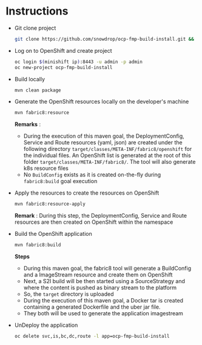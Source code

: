 # Instructions

- Git clone project
  
  ```bash
  git clone https://github.com/snowdrop/ocp-fmp-build-install.git && cd ocp-fmp-build-install
  ```

- Log on to OpenShift and create project

  ```bash
  oc login $(minishift ip):8443 -u admin -p admin
  oc new-project ocp-fmp-build-install
  ```

- Build locally

  ```bash
  mvn clean package
  ```

- Generate the OpenShift resources locally on the developer's machine

  ```bash
  mvn fabric8:resource
  ```

  **Remarks** : 
  - During the execution of this maven goal, the DeploymentConfig, Service and Route resources (yaml, json)
are created under the following directory `target/classes/META-INF/fabric8/openshift` for the 
individual files.
An OpenShift list is generated at the root of this folder `target/classes/META-INF/fabric8/`.
The tool will also generate k8s resource files 
  - No `BuildConfig` exists as it is created on-the-fly during `fabric8:build` goal execution

- Apply the resources to create the resources on OpenShift

  ```bash
  mvn fabric8:resource-apply
  ```

  **Remark** : During this step, the DeploymentConfig, Service and Route resources are then created on OpenShift within the namespace

- Build the OpenShift application

  ```bash
  mvn fabric8:build
  ```
  **Steps**
  
  - During this maven goal, the fabric8 tool will generate a BuildConfig and a ImageStream resource and create them on OpenShift
  - Next, a S2I build will be then started using a SourceStrategy and where the content is pushed as binary stream to the platform
  - So, the `target` directory is uploaded
  - During the execution of this maven goal, a Docker tar is created containing a generated Dockerfile and the uber jar file.
  - They both will be used to generate the application imagestream

- UnDeploy the application

  ```bash
  oc delete svc,is,bc,dc,route -l app=ocp-fmp-build-install 
  ```
